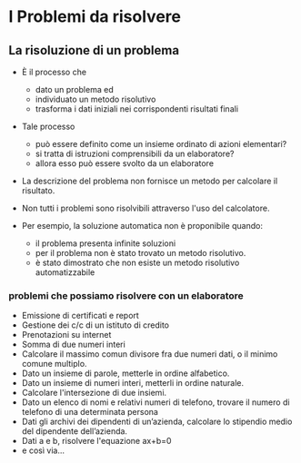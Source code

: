 # I Problemi da risolvere

## La risoluzione di un problema

* È il processo che 
	* dato un problema ed 
	* individuato un metodo risolutivo
	* trasforma i dati iniziali nei corrispondenti risultati finali

* Tale processo
	* può essere definito come un insieme ordinato di azioni elementari?
	* si tratta di istruzioni comprensibili da un elaboratore? 
	* allora esso può essere svolto da un elaboratore


* La descrizione del problema non fornisce un metodo per calcolare il risultato.
* Non tutti i problemi sono risolvibili attraverso l'uso del calcolatore. 

* Per esempio, la soluzione automatica non è proponibile quando:
	* il problema presenta infinite soluzioni
	* per il problema non è stato trovato un metodo risolutivo.
	* è stato dimostrato che non esiste un metodo risolutivo automatizzabile


### problemi che possiamo risolvere con un elaboratore

* Emissione di certificati e report
* Gestione dei c/c di un istituto di credito
* Prenotazioni su internet
* Somma di due numeri interi
* Calcolare il massimo comun divisore fra due numeri dati, o il minimo comune multiplo.
* Dato un insieme di parole, metterle in ordine alfabetico.
* Dato un insieme di numeri interi, metterli in ordine naturale.
* Calcolare l'intersezione di due insiemi.
* Dato un elenco di nomi e relativi numeri di telefono, trovare il numero di telefono di una determinata persona
* Dati gli archivi dei dipendenti di un’azienda, calcolare lo stipendio medio del dipendente dell’azienda.
* Dati a e b, risolvere l'equazione ax+b=0
* e così via...
